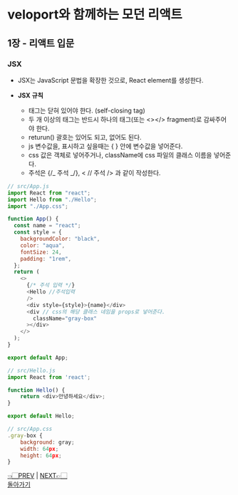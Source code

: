 # veloport와 함께하는 모던 리액트

## 1장 - 리액트 입문

### JSX

- JSX는 JavaScript 문법을 확장한 것으로, React element를 생성한다.

- **JSX 규칙**
  - 태그는 닫혀 있어야 한다. (self-closing tag)
  - 두 개 이상의 태그는 반드시 하나의 태그(또는 <></> fragment)로 감싸주어야 한다.
  - returun() 괄호는 있어도 되고, 없어도 된다.
  - js 변수값을, 표시하고 싶을때는 { } 안에 변수값을 넣어준다.
  - css 값은 객체로 넣어주거나, className에 css 파일의 클래스 이름을 넣어준다.
  - 주석은 {/_ 주석 _/}, < // 주석 /> 과 같이 작성한다.

```javascript
// src/App.js
import React from "react";
import Hello from "./Hello";
import "./App.css";

function App() {
  const name = "react";
  const style = {
    backgroundColor: "black",
    color: "aqua",
    fontSize: 24,
    padding: "1rem",
  };
  return (
    <>
      {/* 주석 입력 */}
      <Hello //주석입력
      />
      <div style={style}>{name}</div>
      <div // css의 해당 클래스 네임을 props로 넣어준다.
        className="gray-box"
      ></div>
    </>
  );
}

export default App;
```

```javascript
// src/Hello.js
import React from 'react';

function Hello() {
    return <div>안녕하세요</div>;
}

export default Hello;

// src/App.css
.gray-box {
    background: gray;
    width: 64px;
    height: 64px;
}
```

[👈🏻PREV](https://github.com/ss-won/veloport-react/blob/master/Ch1/1.md) |
[NEXT👉🏻](https://github.com/ss-won/veloport-react/blob/master/Ch1/3.md) <br>
[돌아가기](https://github.com/ss-won/veloport-react)
